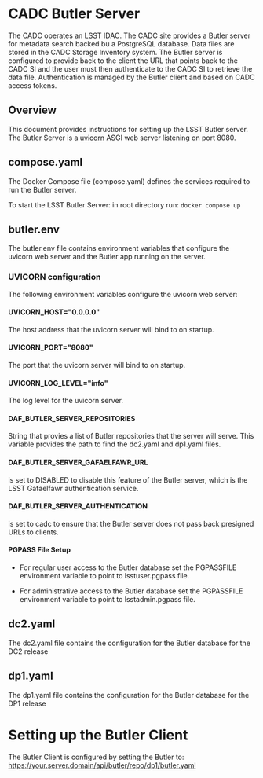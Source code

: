 # CADC Butler Server

The CADC operates an LSST IDAC.  The CADC site provides a Butler server for
metadata search backed bu a PostgreSQL database.  Data files are stored
in the CADC Storage Inventory system.  The Butler server is configured to
provide back to the client the URL that points back to the CADC SI and the user
must then authenticate to the CADC SI to retrieve the data file.  Authentication
is managed by the Butler client and based on CADC access tokens.

## Overview

This document provides instructions for setting up the LSST Butler server. The 
Butler Server is a [uvicorn](https://www.uvicorn.org/) ASGI web server listening on port 8080.

## compose.yaml

The Docker Compose file (compose.yaml) defines the services required to run the Butler server.

To start the LSST Butler Server: in root directory run: `docker compose up`

## butler.env

The butler.env file contains environment variables that configure the 
uvicorn web server and the Butler app running on the server.

### UVICORN configuration
The following environment variables configure the uvicorn web server:
#### UVICORN_HOST="0.0.0.0"
The host address that the uvicorn server will bind to on startup.
#### UVICORN_PORT="8080"
The port that the uvicorn server will bind to on startup.
#### UVICORN_LOG_LEVEL="info"
The log level for the uvicorn server.

#### DAF_BUTLER_SERVER_REPOSITORIES

String that provies a list of Butler repositories that the server will serve. This variable provides the path
to find the dc2.yaml and dp1.yaml files.

#### DAF_BUTLER_SERVER_GAFAELFAWR_URL

is set to DISABLED to disable this feature of the Butler server, which is the LSST Gafaelfawr authentication service.

#### DAF_BUTLER_SERVER_AUTHENTICATION 

is set to cadc to ensure that the Butler
server does not pass back presigned URLs to clients.

#### PGPASS File Setup

* For regular user access to the Butler database set the PGPASSFILE
  environment variable to point to lsstuser.pgpass file.

* For administrative access to the Butler database set the PGPASSFILE
  environment variable to point to lsstadmin.pgpass file.

## dc2.yaml

The dc2.yaml file contains the configuration for the Butler database for the DC2 release

## dp1.yaml

The dp1.yaml file contains the configuration for the Butler database for the DP1 release

# Setting up the Butler Client

The Butler Client is configured by setting the Butler to:  
https://your.server.domain/api/butler/repo/dp1/butler.yaml